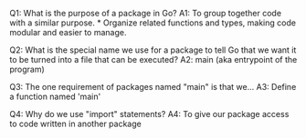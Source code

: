 Q1: What is the purpose of a package in Go?
A1: To group together code with a similar purpose.
    * Organize related functions and types, making code modular and easier to manage.

Q2: What is the special name we use for a package to tell Go that we want it to be turned into a file that can be executed?
A2: main (aka entrypoint of the program)

Q3: The one requirement of packages named "main" is that we...
A3: Define a function named 'main'

Q4: Why do we use "import" statements?
A4: To give our package access to code written in another package
